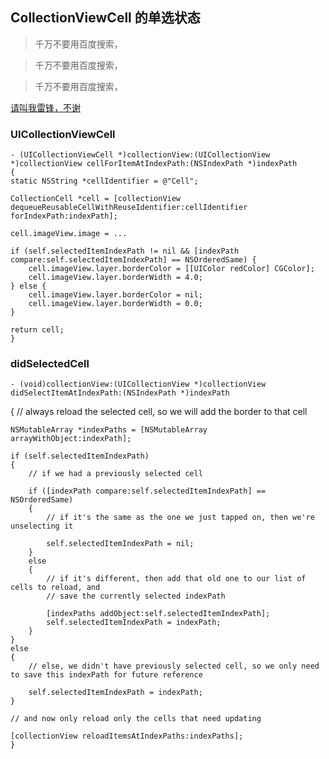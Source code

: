 ## CollectionViewCell 的单选状态
> 千万不要用百度搜索，

> 千万不要用百度搜索，

> 千万不要用百度搜索，



[请叫我雷锋，不谢](http://stackoverflow.com/questions/18857167/uicollectionview-cell-selection)


### **UICollectionViewCell**

	- (UICollectionViewCell *)collectionView:(UICollectionView *)collectionView cellForItemAtIndexPath:(NSIndexPath *)indexPath
	{
    static NSString *cellIdentifier = @"Cell";

    CollectionCell *cell = [collectionView dequeueReusableCellWithReuseIdentifier:cellIdentifier forIndexPath:indexPath];

    cell.imageView.image = ...

    if (self.selectedItemIndexPath != nil && [indexPath compare:self.selectedItemIndexPath] == NSOrderedSame) {
        cell.imageView.layer.borderColor = [[UIColor redColor] CGColor];
        cell.imageView.layer.borderWidth = 4.0;
    } else {
        cell.imageView.layer.borderColor = nil;
        cell.imageView.layer.borderWidth = 0.0;
    }

    return cell;
	}
	
	
### **didSelectedCell**
	- (void)collectionView:(UICollectionView *)collectionView didSelectItemAtIndexPath:(NSIndexPath *)indexPath
{
    // always reload the selected cell, so we will add the border to that cell

    NSMutableArray *indexPaths = [NSMutableArray arrayWithObject:indexPath];

    if (self.selectedItemIndexPath)
    {
        // if we had a previously selected cell

        if ([indexPath compare:self.selectedItemIndexPath] == NSOrderedSame)
        {
            // if it's the same as the one we just tapped on, then we're unselecting it

            self.selectedItemIndexPath = nil;
        }
        else
        {
            // if it's different, then add that old one to our list of cells to reload, and
            // save the currently selected indexPath

            [indexPaths addObject:self.selectedItemIndexPath];
            self.selectedItemIndexPath = indexPath;
        }
    }
    else
    {
        // else, we didn't have previously selected cell, so we only need to save this indexPath for future reference

        self.selectedItemIndexPath = indexPath;
    }

    // and now only reload only the cells that need updating

    [collectionView reloadItemsAtIndexPaths:indexPaths];
	}